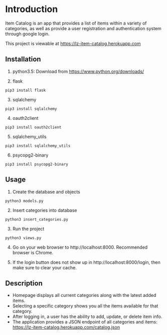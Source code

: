 # Introduction
Item Catalog is an app that provides a list of items within a variety of categories, as well as provide a user registration and authentication system through google login.

This project is viewable at https://lz-item-catalog.herokuapp.com

## Installation
1. python3.5: Download from https://www.python.org/downloads/

2. flask

```pip3 install flask```

3. sqlalchemy

```pip3 install sqlalchemy```

4. oauth2client

```pip3 install oauth2client```

5. sqlalchemy_utils

```pip3 install sqlalchemy_utils```

6. psycopg2-binary

```pip3 install psycopg2-binary```

## Usage
1. Create the database and objects

```python3 models.py```

2. Insert categories into database

```python3 insert_categories.py```

3. Run the project

```python3 views.py```

4. Go on your web browser to http://localhost:8000. Recommended browser is Chrome.

5. If the login button does not show up in http://localhost:8000/login, then make sure to clear your cache.

## Description
* Homepage displays all current categories along with the latest added items.
* Selecting a specific category shows you all the items available for that category.
* After logging in, a user has the ability to add, update, or delete item info.
* The application provides a JSON endpoint of all categories and items: https://lz-item-catalog.herokuapp.com/catalog.json

